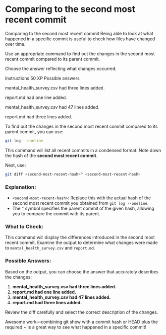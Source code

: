 # Comparing to the second most recent commit

Comparing to the second most recent commit
Being able to look at what happened in a specific commit is useful to check how files have changed over time.

Use an appropriate command to find out the changes in the second most recent commit compared to its parent commit.

Choose the answer reflecting what changes occurred.

Instructions
50 XP
Possible answers


mental_health_survey.csv had three lines added.

report.md had one line added.

mental_health_survey.csv had 47 lines added.

report.md had three lines added.

To find out the changes in the second most recent commit compared to its parent commit, you can use:

```bash
git log --oneline
```

This command will list all recent commits in a condensed format. Note down the hash of the **second most recent commit**.

Next, use:

```bash
git diff <second-most-recent-hash>^ <second-most-recent-hash>
```

### Explanation:
- `<second-most-recent-hash>`: Replace this with the actual hash of the second most recent commit you obtained from `git log --oneline`.
- The `^` symbol specifies the parent commit of the given hash, allowing you to compare the commit with its parent.

### What to Check:
This command will display the differences introduced in the second most recent commit. Examine the output to determine what changes were made to `mental_health_survey.csv` and `report.md`.

### Possible Answers:
Based on the output, you can choose the answer that accurately describes the changes:
1. **mental_health_survey.csv had three lines added.**
2. **report.md had one line added.**
3. **mental_health_survey.csv had 47 lines added.**
4. **report.md had three lines added.**

Review the diff carefully and select the correct description of the changes.

Awesome work—combining git show with a commit hash or HEAD plus the required ~ is a great way to see what happened in a specific commit!